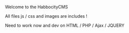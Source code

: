 Welcome to the HabbocityCMS

All files js / css and images are includes !

Need to work now and dev on HTML / PHP / Ajax / JQUERY
